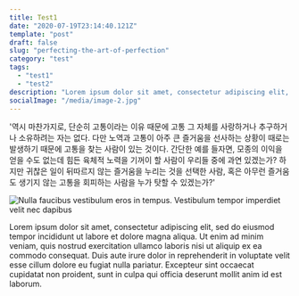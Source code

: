 ```yaml
---
title: Test1
date: "2020-07-19T23:14:40.121Z"
template: "post"
draft: false
slug: "perfecting-the-art-of-perfection"
category: "test"
tags:
  - "test1"
  - "test2"
description: "Lorem ipsum dolor sit amet, consectetur adipiscing elit, sed do eiusmod tempor incididunt ut labore et dolore magna aliqua. Ut enim ad minim veniam, quis nostrud exercitation ullamco laboris nisi ut aliquip ex ea commodo consequat. Duis aute irure dolor in reprehenderit in voluptate velit esse cillum dolore eu fugiat nulla pariatur. Excepteur sint occaecat cupidatat non proident, sunt in culpa qui officia deserunt mollit anim id est laborum."
socialImage: "/media/image-2.jpg"
---
```


'역시 마찬가지로, 단순히 고통이라는 이유 때문에 고통 그 자체를 사랑하거나 추구하거나 소유하려는 자는 없다. 다만 노역과 고통이 아주 큰 즐거움을 선사하는 상황이 때로는 발생하기 때문에 고통을 찾는 사람이 있는 것이다. 간단한 예를 들자면, 모종의 이익을 얻을 수도 없는데 힘든 육체적 노력을 기꺼이 할 사람이 우리들 중에 과연 있겠는가? 하지만 귀찮은 일이 뒤따르지 않는 즐거움을 누리는 것을 선택한 사람, 혹은 아무런 즐거움도 생기지 않는 고통을 회피하는 사람을 누가 탓할 수 있겠는가?'

![Nulla faucibus vestibulum eros in tempus. Vestibulum tempor imperdiet velit nec dapibus](/media/photo.jpg)

Lorem ipsum dolor sit amet, consectetur adipiscing elit, sed do eiusmod tempor incididunt ut labore et dolore magna aliqua. Ut enim ad minim veniam, quis nostrud exercitation ullamco laboris nisi ut aliquip ex ea commodo consequat. Duis aute irure dolor in reprehenderit in voluptate velit esse cillum dolore eu fugiat nulla pariatur. Excepteur sint occaecat cupidatat non proident, sunt in culpa qui officia deserunt mollit anim id est laborum.